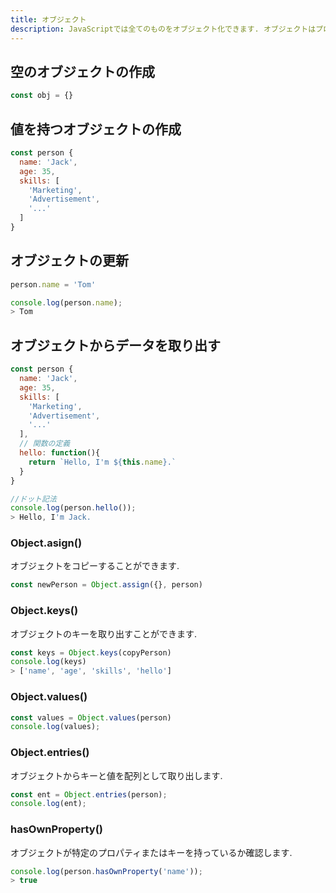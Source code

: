 ```yaml
---
title: オブジェクト
description: JavaScriptでは全てのものをオブジェクト化できます. オブジェクトはプロパティと値のペアで表現します.
---
```


## 空のオブジェクトの作成

```js
const obj = {}
```

## 値を持つオブジェクトの作成

```js
const person {
  name: 'Jack',
  age: 35,
  skills: [
    'Marketing',
    'Advertisement',
    '...'
  ]
}

```



## オブジェクトの更新
```js
person.name = 'Tom'

console.log(person.name);
> Tom
```



## オブジェクトからデータを取り出す
```js
const person {
  name: 'Jack',
  age: 35,
  skills: [
    'Marketing',
    'Advertisement',
    '...'
  ],
  // 関数の定義
  hello: function(){ 
    return `Hello, I'm ${this.name}.`
  }
}

//ドット記法
console.log(person.hello());
> Hello, I'm Jack.

```


### Object.asign()
オブジェクトをコピーすることができます.  

```js
const newPerson = Object.assign({}, person)
```

### Object.keys()
オブジェクトのキーを取り出すことができます.  

```js
const keys = Object.keys(copyPerson)
console.log(keys)
> ['name', 'age', 'skills', 'hello']
```

### Object.values()

```js
const values = Object.values(person)
console.log(values);
```


### Object.entries()
オブジェクトからキーと値を配列として取り出します.  

```js
const ent = Object.entries(person);
console.log(ent);
```

### hasOwnProperty()
オブジェクトが特定のプロパティまたはキーを持っているか確認します.  

```js
console.log(person.hasOwnProperty('name'));
> true
```



